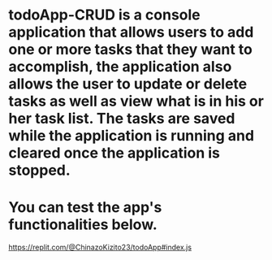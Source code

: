 # todoApp-CRUD is a console application that allows users to add one or more tasks that they want to accomplish, the application also allows the user to update or delete tasks as well as view what is in his or her task list. The tasks are saved while the application is running and cleared once the application is stopped.

# You can test the app's functionalities below.

https://replit.com/@ChinazoKizito23/todoApp#index.js
